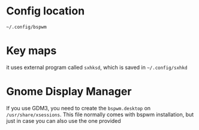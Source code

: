 # Config location
`~/.config/bspwm`

# Key maps
it uses external program called `sxhksd`, which is saved in `~/.config/sxhkd`


# Gnome Display Manager

If you use GDM3, you need to create the `bspwm.desktop` on `/usr/share/xsessions`. This file normally comes with bspwm installation, but just in case you can also use the one provided
